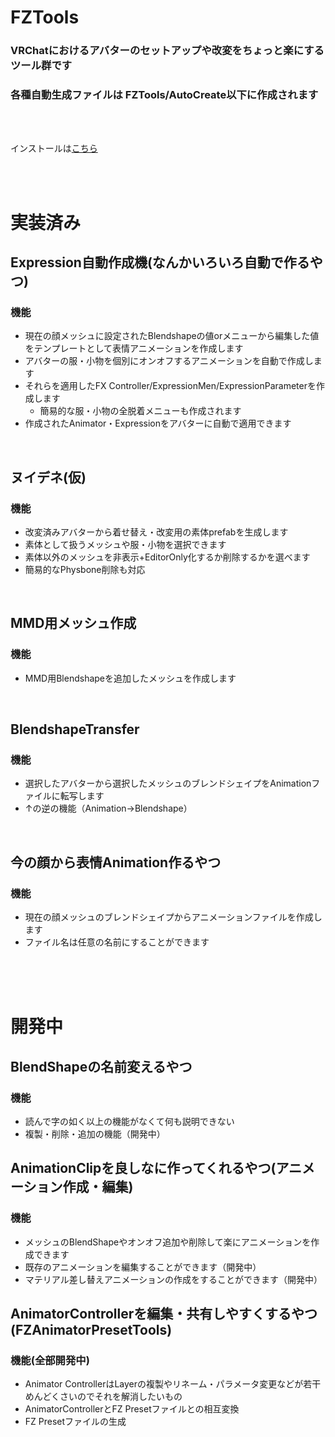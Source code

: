 # FZTools

### VRChatにおけるアバターのセットアップや改変をちょっと楽にするツール群です
### 各種自動生成ファイルは FZTools/AutoCreate以下に作成されます
<br>
<br>

インストールは[こちら](https://gfool6.github.io/vpm-repos/vpm.json)

<br>
<br>

# 実装済み

## Expression自動作成機(なんかいろいろ自動で作るやつ)
### 機能
- 現在の顔メッシュに設定されたBlendshapeの値orメニューから編集した値をテンプレートとして表情アニメーションを作成します
- アバターの服・小物を個別にオンオフするアニメーションを自動で作成します
- それらを適用したFX Controller/ExpressionMen/ExpressionParameterを作成します
  - 簡易的な服・小物の全脱着メニューも作成されます
- 作成されたAnimator・Expressionをアバターに自動で適用できます
<br>

## ヌイデネ(仮)
### 機能
- 改変済みアバターから着せ替え・改変用の素体prefabを生成します
- 素体として扱うメッシュや服・小物を選択できます
- 素体以外のメッシュを非表示+EditorOnly化するか削除するかを選べます
- 簡易的なPhysbone削除も対応
<br>

## MMD用メッシュ作成
### 機能
- MMD用Blendshapeを追加したメッシュを作成します
<br>

## BlendshapeTransfer
### 機能
- 選択したアバターから選択したメッシュのブレンドシェイプをAnimationファイルに転写します
- ↑の逆の機能（Animation→Blendshape）
<br>

## 今の顔から表情Animation作るやつ
### 機能
- 現在の顔メッシュのブレンドシェイプからアニメーションファイルを作成します
- ファイル名は任意の名前にすることができます

<br><br><br>

# 開発中

## BlendShapeの名前変えるやつ
### 機能
- 読んで字の如く以上の機能がなくて何も説明できない
- 複製・削除・追加の機能（開発中）

## AnimationClipを良しなに作ってくれるやつ(アニメーション作成・編集)
### 機能
- メッシュのBlendShapeやオンオフ追加や削除して楽にアニメーションを作成できます
- 既存のアニメーションを編集することができます（開発中）
- マテリアル差し替えアニメーションの作成をすることができます（開発中）

## AnimatorControllerを編集・共有しやすくするやつ(FZAnimatorPresetTools)
### 機能(全部開発中)
- Animator ControllerはLayerの複製やリネーム・パラメータ変更などが若干めんどくさいのでそれを解消したいもの
- AnimatorControllerとFZ Presetファイルとの相互変換
- FZ Presetファイルの生成
